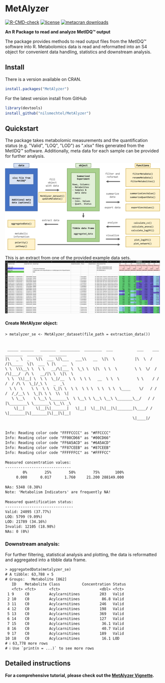 MetAlyzer
========

<!-- badges: start -->
[![R-CMD-check](https://github.com/nilsmechtel/MetAlyzer/actions/workflows/R-CMD-check.yaml/badge.svg)](https://github.com/nilsmechtel/MetAlyzer/actions/workflows/R-CMD-check.yaml)
[![license](https://img.shields.io/badge/license-GPL--3-blue.svg)](https://www.gnu.org/licenses/gpl-3.0.en.html)
[![metacran downloads](https://cranlogs.r-pkg.org/badges/grand-total/MetAlyzer)](https://cran.r-project.org/package=MetAlyzer)
<!-- badges: end -->

**An R Package to read and analyze MetIDQ&trade; output**

The package provides methods to read output files from the MetIDQ&trade; software into R. Metabolomics data is read and reformatted into an S4 object for convenient data handling, statistics and downstream analysis.

## Install

There is a version available on CRAN.

```r
install.packages("MetAlyzer")
```

For the latest version install from GitHub
```r
library(devtools)
install_github("nilsmechtel/MetAlyzer")
```

## Quickstart

The package takes metabolomic measurements and the quantification status (e.g. "Valid", "LOQ", "LOD") as ".xlsx" files generated from the MetIDQ&trade; software. Additionally, meta data for each sample can be provided for further analysis.

![MetAlyzer](vignettes/MetAlyzer_workflow.png)

This is an extract from one of the provided example data sets.
![Example_Data](vignettes/screenshot_xlsx.png)

#### Create MetAlyzer object:
```{r}
> metalyzer_se <- MetAlyzer_dataset(file_path = extraction_data())


 _____ ______   _______  _________  ________  ___           ___    ___ ________  _______   ________
|\   _ \  _   \|\  ___ \|\___   ___\\   __  \|\  \         |\  \  /  /|\_____  \|\  ___ \ |\   __  \
\ \  \\\__\ \  \ \   __/\|___ \  \_\ \  \|\  \ \  \        \ \  \/  / /\|___/  /\ \   __/|\ \  \|\  \
 \ \  \\|__| \  \ \  \_|/__  \ \  \ \ \   __  \ \  \        \ \    / /     /  / /\ \  \_|/_\ \   _  _\
  \ \  \    \ \  \ \  \_|\ \  \ \  \ \ \  \ \  \ \  \____    \/   / /     /  /_/__\ \  \_|\ \ \  \\  \| 
   \ \__\    \ \__\ \_______\  \ \__\ \ \__\ \__\ \_______\__/   / /     |\________\ \_______\ \__\\ _\ 
    \|__|     \|__|\|_______|   \|__|  \|__|\|__|\|_______|\____/ /       \|_______|\|_______|\|__|\|__|
                                                          \|____|/


Info: Reading color code "FFFFCCCC" as "#FFCCCC"
Info: Reading color code "FF00CD66" as "#00CD66"
Info: Reading color code "FF6A5ACD" as "#6A5ACD"
Info: Reading color code "FF87CEEB" as "#87CEEB"
Info: Reading color code "FFFFFFCC" as "#FFFFCC"

Measured concentration values:
------------------------------
        0%        25%        50%        75%       100% 
     0.000      0.017      1.760     21.200 288149.000 

NAs: 5348 (8.38%)
Note: 'Metabolism Indicators' are frequently NA!

Measured quantification status:
-------------------------------
Valid: 24095 (37.77%)
LOQ: 5799 (9.09%)
LOD: 21789 (34.16%)
Invalid: 12105 (18.98%)
NAs: 0 (0%)
```

### Downstream analysis:
For further filtering, statistical analysis and plotting, the data is reformatted and aggregated into a tibble data frame.

```{r}
> aggregatedData(metalyzer_se)
# A tibble: 63,788 × 5
# Groups:   Metabolite [862]
   ID    Metabolite Class          Concentration Status
   <fct> <fct>      <fct>                  <dbl> <fct> 
 1 9     C0         Acylcarnitines         203   Valid 
 2 10    C0         Acylcarnitines          86.8 Valid 
 3 11    C0         Acylcarnitines         246   Valid 
 4 12    C0         Acylcarnitines         198   Valid 
 5 13    C0         Acylcarnitines         369   Valid 
 6 14    C0         Acylcarnitines         127   Valid 
 7 15    C0         Acylcarnitines          36.1 Valid 
 8 16    C0         Acylcarnitines          40.7 Valid 
 9 17    C0         Acylcarnitines         189   Valid 
10 18    C0         Acylcarnitines          16.1 LOD   
# ℹ 63,778 more rows
# ℹ Use `print(n = ...)` to see more rows
```

## Detailed instructions
**For a comprehensive tutorial, please check out the [MetAlyzer Vignette](https://CRAN.R-project.org/package=MetAlyzer
).**
